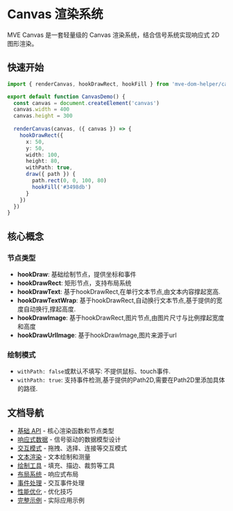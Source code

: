 # Canvas 渲染系统

MVE Canvas 是一套轻量级的 Canvas 渲染系统，结合信号系统实现响应式 2D 图形渲染。

## 快速开始

```typescript
import { renderCanvas, hookDrawRect, hookFill } from 'mve-dom-helper/canvasRender'

export default function CanvasDemo() {
  const canvas = document.createElement('canvas')
  canvas.width = 400
  canvas.height = 300
  
  renderCanvas(canvas, ({ canvas }) => {
    hookDrawRect({
      x: 50,
      y: 50,
      width: 100,
      height: 80,
      withPath: true,
      draw({ path }) {
        path.rect(0, 0, 100, 80)
        hookFill('#3498db')
      }
    })
  })
}
```

## 核心概念

### 节点类型
- **hookDraw**: 基础绘制节点，提供坐标和事件
- **hookDrawRect**: 矩形节点，支持布局系统
- **hookDrawText**: 基于hookDrawRect,在单行文本节点,由文本内容撑起宽高.
- **hookDrawTextWrap**: 基于hookDrawRect,自动换行文本节点,基于提供的宽度自动换行,撑起高度.
- **hookDrawImage**: 基于hookDrawRect,图片节点,由图片尺寸与比例撑起宽度和高度
- **hookDrawUrlImage**: 基于hookDrawImage,图片来源于url

### 绘制模式
- `withPath: false`或默认不填写: 不提供鼠标、touch事件.
- `withPath: true`: 支持事件检测,基于提供的Path2D,需要在Path2D里添加具体的路径.

## 文档导航

- [基础 API](./basic-api) - 核心渲染函数和节点类型
- [响应式数据](./responsive-data) - 信号驱动的数据模型设计
- [交互模式](./interactive-patterns) - 拖拽、选择、连接等交互模式
- [文本渲染](./text-rendering) - 文本绘制和测量
- [绘制工具](./drawing-tools) - 填充、描边、裁剪等工具
- [布局系统](./layout-system) - 响应式布局
- [事件处理](./event-handling) - 交互事件处理
- [性能优化](./performance) - 优化技巧
- [完整示例](./examples) - 实际应用示例